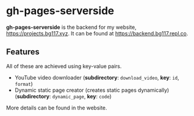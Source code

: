 # gh-pages-serverside

**gh-pages-serverside** is the backend for my website, <https://projects.bg117.xyz>.
It can be found at https://backend.bg117.repl.co.

## Features

All of these are achieved using key-value pairs.

- YouTube video downloader (**subdirectory**: `download_video`, **key**: `id`, `format`)
- Dynamic static page creator (creates static pages dynamically) (**subdirectory**: `dynamic_page`, **key**: `code`)

More details can be found in the website.
